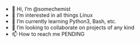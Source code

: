- 👋 Hi, I’m @somechemist
- 👀 I’m interested in all things Linux
- 🌱 I’m currently learning Python3, Bash, etc.
- 💞️ I’m looking to collaborate on projects of any kind
- 📫 How to reach me PENDING

<!---
somechemist/somechemist is a ✨ special ✨ repository because its `README.md` (this file) appears on your GitHub profile.
You can click the Preview link to take a look at your changes.
--->
